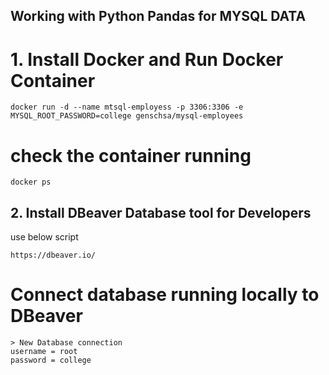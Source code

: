 ## Working with Python Pandas for MYSQL DATA

# 1. Install Docker and Run Docker Container
```
docker run -d --name mtsql-employess -p 3306:3306 -e MYSQL_ROOT_PASSWORD=college genschsa/mysql-employees
```
# check the container running
```
docker ps 
```
## 2. Install DBeaver Database tool for Developers

use below script
```
https://dbeaver.io/
```
# Connect database running locally to DBeaver
```
> New Database connection
username = root
password = college
```
